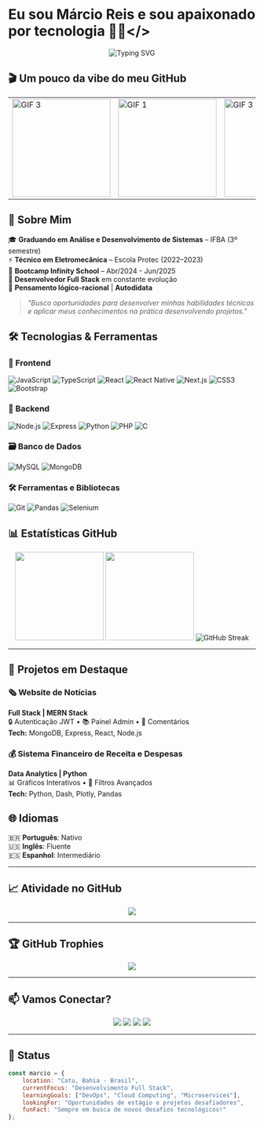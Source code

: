 # Eu sou Márcio Reis e sou apaixonado por tecnologia 👨‍💻</>

<div align="center">
  <img src="https://readme-typing-svg.herokuapp.com?font=JetBrains+Mono&size=28&duration=3000&pause=1000&color=D22626&center=true&vCenter=true&width=600&lines=Desenvolvedor+Full+Stack;Amante+de+Open+Source;Foco+em+Front+e+Back-end;Explorando+Novas+Tecnologias" alt="Typing SVG" />
</div>

## 🎬 Um pouco da vibe do meu GitHub

<div align="left">
  <table>
    <tr>
      <td><img src="https://media4.giphy.com/media/v1.Y2lkPWVjZjA1ZTQ3aHc4MGc0MzdlYmhkeHNteWpjMWl3ZXlpM2NvYzBmZjlnMzRrNW92biZlcD12MV9naWZzX3JlbGF0ZWQmY3Q9Zw/fByehYIrOIzO8XolJK/giphy.webp" width="200" alt="GIF 3"></td>
      <td><img src="https://media0.giphy.com/media/v1.Y2lkPTc5MGI3NjExY3ByZndvd29oYWFvcTAzaWZkY3N5NnZtMDVjYzQ5NTg0NWVrMzd3MSZlcD12MV9pbnRlcm5hbF9naWZfYnlfaWQmY3Q9Zw/bGgsc5mWoryfgKBx1u/giphy.gif" width="200" alt="GIF 1"></td>
      <td><img src="https://media3.giphy.com/media/v1.Y2lkPTc5MGI3NjExZ3k5bDZ2a2xoc3cyZHp0NjQxejl6MWhucm9zbGl6NGVrdWJ3N3JvbyZlcD12MV9pbnRlcm5hbF9naWZfYnlfaWQmY3Q9Zw/xT9IgzoKnwFNmISR8I/giphy.gif" width="200" alt="GIF 3"></td>
    </tr>
  </table>
</div>

## 🚀 Sobre Mim

🎓 **Graduando em Análise e Desenvolvimento de Sistemas** – IFBA (3º semestre)  
⚡ **Técnico em Eletromecânica** – Escola Protec (2022–2023)  
🎯 **Bootcamp Infinity School** – Abr/2024 - Jun/2025  
🌟 **Desenvolvedor Full Stack** em constante evolução  
🧠 **Pensamento lógico-racional** | **Autodidata**  

> _"Busco oportunidades para desenvolver minhas habilidades técnicas e aplicar meus conhecimentos na prática desenvolvendo projetos."_

## 🛠️ Tecnologias & Ferramentas

### 🎨 Frontend
![JavaScript](https://img.shields.io/badge/-JavaScript-F7DF1E?style=for-the-badge&logo=javascript&logoColor=black)
![TypeScript](https://img.shields.io/badge/TypeScript-3178C6?style=for-the-badge&logo=typescript&logoColor=white)
![React](https://img.shields.io/badge/-React-5ED3F3?style=for-the-badge&logo=react&logoColor=white)
![React Native](https://img.shields.io/badge/React%20Native-808080?style=for-the-badge&logo=react&logoColor=black)
![Next.js](https://img.shields.io/badge/-Next.js-111111?style=for-the-badge&logo=next.js&logoColor=white)
![CSS3](https://img.shields.io/badge/-CSS3-264DE4?style=for-the-badge&logo=css3&logoColor=white)
![Bootstrap](https://img.shields.io/badge/-Bootstrap-7B11F9?style=for-the-badge&logo=bootstrap&logoColor=white)

### 🧩 Backend
![Node.js](https://img.shields.io/badge/-Node.js-303030?style=for-the-badge&logo=node.js&logoColor=68D391)
![Express](https://img.shields.io/badge/-Express-303030?style=for-the-badge&logo=express&logoColor=white)
![Python](https://img.shields.io/badge/-Python-FFD43B?style=for-the-badge&logo=python&logoColor=blue)
![PHP](https://img.shields.io/badge/-PHP-777BB4?style=for-the-badge&logo=php&logoColor=white)
![C](https://img.shields.io/badge/-C-0A0AFF?style=for-the-badge&logo=c&logoColor=white)

### 🗃️ Banco de Dados
![MySQL](https://img.shields.io/badge/-MySQL-00758F?style=for-the-badge&logo=mysql&logoColor=white)
![MongoDB](https://img.shields.io/badge/-MongoDB-10AA50?style=for-the-badge&logo=mongodb&logoColor=white)

### 🛠️ Ferramentas e Bibliotecas
![Git](https://img.shields.io/badge/-Git-F05032?style=for-the-badge&logo=git&logoColor=white)
![Pandas](https://img.shields.io/badge/-Pandas-150458?style=for-the-badge&logo=pandas&logoColor=white)
![Selenium](https://img.shields.io/badge/-Selenium-43B02A?style=for-the-badge&logo=selenium&logoColor=white)


## 📊 Estatísticas GitHub

<div align="center">
  <img height="180em" src="https://github-readme-stats.vercel.app/api?username=kamikazedojapan&show_icons=true&theme=radical&include_all_commits=true&count_private=true"/>
  <img height="180em" src="https://github-readme-stats.vercel.app/api/top-langs/?username=kamikazedojapan&layout=compact&langs_count=7&theme=radical"/>
  <img src="https://github-readme-streak-stats.herokuapp.com/?user=kamikazedojapan&theme=radical" alt="GitHub Streak" />    
</div>

---

## 🧪 Projetos em Destaque

### 🗞️ Website de Notícias
**Full Stack | MERN Stack**  
🔒 Autenticação JWT • 📚 Painel Admin • 💬 Comentários  
**Tech:** MongoDB, Express, React, Node.js  

### 💰 Sistema Financeiro de Receita e Despesas
**Data Analytics | Python**  
📊 Gráficos Interativos • 📂 Filtros Avançados  
**Tech:** Python, Dash, Plotly, Pandas

## 🌐 Idiomas

🇧🇷 **Português**: Nativo  
🇺🇸 **Inglês**: Fluente  
🇪🇸 **Espanhol**: Intermediário  



---

## 📈 Atividade no GitHub

<div align="center">
  <img src="https://github-readme-activity-graph.vercel.app/graph?username=kamikazedojapan&theme=react-dark&hide_border=true&area=true" />
</div>

---

## 🏆 GitHub Trophies

<div align="center">
  <img src="https://github-profile-trophy.vercel.app/?username=kamikazedojapan&theme=radical&no-frame=false&no-bg=false&margin-w=4" />
</div>

---

## 📫 Vamos Conectar?

<div align="center">
  <a href="https://linkedin.com/in/marciodevjr"><img src="https://img.shields.io/badge/-LinkedIn-0077B5?style=for-the-badge&logo=linkedin&logoColor=white"/></a>
  <a href="https://github.com/kamikazedojapan"><img src="https://img.shields.io/badge/-GitHub-181717?style=for-the-badge&logo=github&logoColor=white"/></a>
  <a href="mailto:vi.nimarcio@hotmail.com"><img src="https://img.shields.io/badge/-Email-D14836?style=for-the-badge&logo=gmail&logoColor=white"/></a>
  <a href="https://wa.me/5571992075016"><img src="https://img.shields.io/badge/-WhatsApp-25D366?style=for-the-badge&logo=whatsapp&logoColor=white"/></a>
</div>

---

## 💼 Status

```javascript
const marcio = {
    location: "Catu, Bahia - Brasil",
    currentFocus: "Desenvolvimento Full Stack",
    learningGoals: ["DevOps", "Cloud Computing", "Microservices"],
    lookingFor: "Oportunidades de estágio e projetos desafiadores",
    funFact: "Sempre em busca de novos desafios tecnológicos!"
};

